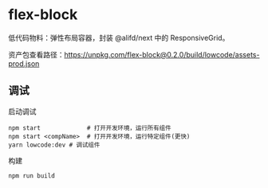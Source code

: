 # flex-block

低代码物料：弹性布局容器，封装 @alifd/next 中的 ResponsiveGrid。

资产包查看路径：https://unpkg.com/flex-block@0.2.0/build/lowcode/assets-prod.json

## 调试
启动调试

```
npm start             # 打开开发环境，运行所有组件
npm start <compName>  # 打开开发环境，运行特定组件(更快)
yarn lowcode:dev # 调试组件
```

构建

```
npm run build
```

